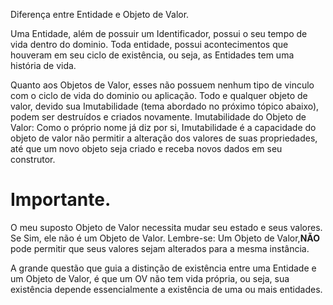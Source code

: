 Diferença entre Entidade e Objeto de Valor.

Uma Entidade, além de possuir um Identificador, possui o seu tempo de vida dentro do dominio.
Toda entidade, possui acontecimentos que houveram em seu ciclo de existência, ou seja, as Entidades tem uma história de
vida.

Quanto aos Objetos de Valor, esses não possuem nenhum tipo de vinculo com o ciclo de vida do dominio ou aplicação.
Todo e qualquer objeto de valor, devido sua Imutabilidade (tema abordado no próximo tópico abaixo), podem ser destruídos
e criados novamente.
Imutabilidade do Objeto de Valor: Como o próprio nome já diz por si,
Imutabilidade é a capacidade do objeto de valor não permitir a alteração dos valores de suas propriedades,
até que um novo objeto seja criado e receba novos dados em seu construtor.

# Importante.

O meu suposto Objeto de Valor necessita mudar seu estado e seus valores. Se Sim, ele não é um Objeto de Valor.
Lembre-se: Um Objeto de Valor,**NÃO** pode permitir que seus valores sejam alterados para a mesma instância.

A grande questão que guia a distinção de existência entre uma Entidade e um Objeto de Valor,
é que um OV não tem vida própria, ou seja, sua existência depende essencialmente a existência de uma ou mais entidades.